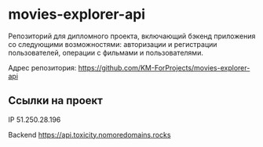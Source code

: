 # movies-explorer-api

Репозиторий для дипломного проекта, включающий бэкенд приложения со следующими возможностями:
авторизации и регистрации пользователей, операции с фильмами и пользователями.

Адрес репозитория: https://github.com/KM-ForProjects/movies-explorer-api

## Ссылки на проект

IP 51.250.28.196

Backend https://api.toxicity.nomoredomains.rocks
